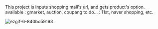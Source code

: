 This project is inputs shopping mall's url, and gets product's option.
available : gmarket, auction, coupang
to do... : 11st, naver shopping, etc.
 
 ![ezgif-6-840bd59193](https://github.com/user-attachments/assets/f77fcec1-f267-47ba-b97c-64cc654eba5e)
